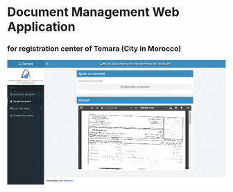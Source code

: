 # Document Management Web Application
### for registration center of Temara (City in Morocco)

![Upload new Document](screenshots/CI-Temara_upload_doc_2018.png?raw=true)